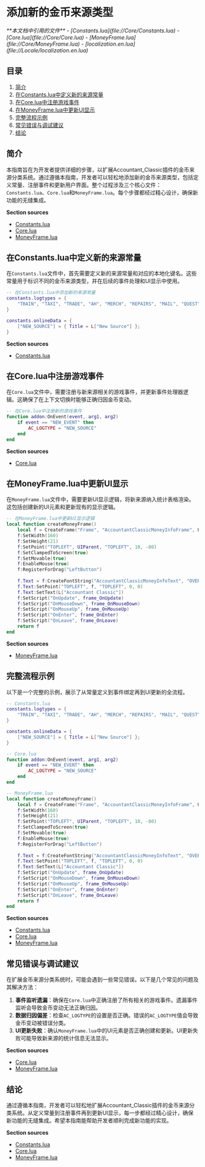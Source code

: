 # 添加新的金币来源类型

<cite>
**本文档中引用的文件**  
- [Constants.lua](file://Core/Constants.lua)
- [Core.lua](file://Core/Core.lua)
- [MoneyFrame.lua](file://Core/MoneyFrame.lua)
- [localization.en.lua](file://Locale/localization.en.lua)
</cite>

## 目录
1. [简介](#简介)
2. [在Constants.lua中定义新的来源常量](#在constantslua中定义新的来源常量)
3. [在Core.lua中注册游戏事件](#在corelua中注册游戏事件)
4. [在MoneyFrame.lua中更新UI显示](#在moneyframelua中更新ui显示)
5. [完整流程示例](#完整流程示例)
6. [常见错误与调试建议](#常见错误与调试建议)
7. [结论](#结论)

## 简介
本指南旨在为开发者提供详细的步骤，以扩展Accountant_Classic插件的金币来源分类系统。通过遵循本指南，开发者可以轻松地添加新的金币来源类型，包括定义常量、注册事件和更新用户界面。整个过程涉及三个核心文件：`Constants.lua`、`Core.lua`和`MoneyFrame.lua`。每个步骤都经过精心设计，确保新功能的无缝集成。

**Section sources**
- [Constants.lua](file://Core/Constants.lua#L1-L261)
- [Core.lua](file://Core/Core.lua#L1-L2306)
- [MoneyFrame.lua](file://Core/MoneyFrame.lua#L1-L169)

## 在Constants.lua中定义新的来源常量
在`Constants.lua`文件中，首先需要定义新的来源常量和对应的本地化键名。这些常量用于标识不同的金币来源类型，并在后续的事件处理和UI显示中使用。

```lua
-- 在Constants.lua中添加新的来源常量
constants.logtypes = {
    "TRAIN", "TAXI", "TRADE", "AH", "MERCH", "REPAIRS", "MAIL", "QUEST", "LOOT", "OTHER", "NEW_SOURCE"
}

constants.onlineData = {
    ["NEW_SOURCE"] = { Title = L["New Source"] };
}
```

**Section sources**
- [Constants.lua](file://Core/Constants.lua#L100-L130)

## 在Core.lua中注册游戏事件
在`Core.lua`文件中，需要注册与新来源相关的游戏事件，并更新事件处理器逻辑。这确保了在上下文切换时能够正确归因金币变动。

```lua
-- 在Core.lua中注册新的游戏事件
function addon:OnEvent(event, arg1, arg2)
    if event == "NEW_EVENT" then
        AC_LOGTYPE = "NEW_SOURCE"
    end
end
```

**Section sources**
- [Core.lua](file://Core/Core.lua#L1482-L1551)

## 在MoneyFrame.lua中更新UI显示
在`MoneyFrame.lua`文件中，需要更新UI显示逻辑，将新来源纳入统计表格渲染。这包括创建新的UI元素和更新现有的显示逻辑。

```lua
-- 在MoneyFrame.lua中更新UI显示逻辑
local function createMoneyFrame()
    local f = CreateFrame("Frame", "AccountantClassicMoneyInfoFrame", UIParent)
    f:SetWidth(160)
    f:SetHeight(21)
    f:SetPoint("TOPLEFT", UIParent, "TOPLEFT", 10, -80)
    f:SetClampedToScreen(true)
    f:SetMovable(true)
    f:EnableMouse(true)
    f:RegisterForDrag("LeftButton")
    
    f.Text = f:CreateFontString("AccountantClassicMoneyInfoText", "OVERLAY", "GameFontNormal")
    f.Text:SetPoint("TOPLEFT", f, "TOPLEFT", 0, 0)
    f.Text:SetText(L["Accountant Classic"])
    f:SetScript("OnUpdate", frame_OnUpdate)
    f:SetScript("OnMouseDown", frame_OnMouseDown)
    f:SetScript("OnMouseUp", frame_OnMouseUp)
    f:SetScript("OnEnter", frame_OnEnter)
    f:SetScript("OnLeave", frame_OnLeave)
    return f
end
```

**Section sources**
- [MoneyFrame.lua](file://Core/MoneyFrame.lua#L1-L169)

## 完整流程示例
以下是一个完整的示例，展示了从常量定义到事件绑定再到UI更新的全流程。

```lua
-- Constants.lua
constants.logtypes = {
    "TRAIN", "TAXI", "TRADE", "AH", "MERCH", "REPAIRS", "MAIL", "QUEST", "LOOT", "OTHER", "NEW_SOURCE"
}

constants.onlineData = {
    ["NEW_SOURCE"] = { Title = L["New Source"] };
}

-- Core.lua
function addon:OnEvent(event, arg1, arg2)
    if event == "NEW_EVENT" then
        AC_LOGTYPE = "NEW_SOURCE"
    end
end

-- MoneyFrame.lua
local function createMoneyFrame()
    local f = CreateFrame("Frame", "AccountantClassicMoneyInfoFrame", UIParent)
    f:SetWidth(160)
    f:SetHeight(21)
    f:SetPoint("TOPLEFT", UIParent, "TOPLEFT", 10, -80)
    f:SetClampedToScreen(true)
    f:SetMovable(true)
    f:EnableMouse(true)
    f:RegisterForDrag("LeftButton")
    
    f.Text = f:CreateFontString("AccountantClassicMoneyInfoText", "OVERLAY", "GameFontNormal")
    f.Text:SetPoint("TOPLEFT", f, "TOPLEFT", 0, 0)
    f.Text:SetText(L["Accountant Classic"])
    f:SetScript("OnUpdate", frame_OnUpdate)
    f:SetScript("OnMouseDown", frame_OnMouseDown)
    f:SetScript("OnMouseUp", frame_OnMouseUp)
    f:SetScript("OnEnter", frame_OnEnter)
    f:SetScript("OnLeave", frame_OnLeave)
    return f
end
```

**Section sources**
- [Constants.lua](file://Core/Constants.lua#L100-L130)
- [Core.lua](file://Core/Core.lua#L1482-L1551)
- [MoneyFrame.lua](file://Core/MoneyFrame.lua#L1-L169)

## 常见错误与调试建议
在扩展金币来源分类系统时，可能会遇到一些常见错误。以下是几个常见的问题及其解决方法：

1. **事件监听遗漏**：确保在`Core.lua`中正确注册了所有相关的游戏事件。遗漏事件监听会导致金币变动无法正确归因。
2. **数据归因偏差**：检查`AC_LOGTYPE`的设置是否正确。错误的`AC_LOGTYPE`值会导致金币变动被错误分类。
3. **UI更新失败**：确认`MoneyFrame.lua`中的UI元素是否正确创建和更新。UI更新失败可能导致新来源的统计信息无法显示。

**Section sources**
- [Core.lua](file://Core/Core.lua#L1482-L1551)
- [MoneyFrame.lua](file://Core/MoneyFrame.lua#L1-L169)

## 结论
通过遵循本指南，开发者可以轻松地扩展Accountant_Classic插件的金币来源分类系统。从定义常量到注册事件再到更新UI显示，每一步都经过精心设计，确保新功能的无缝集成。希望本指南能帮助开发者顺利完成新功能的实现。

**Section sources**
- [Constants.lua](file://Core/Constants.lua#L1-L261)
- [Core.lua](file://Core/Core.lua#L1-L2306)
- [MoneyFrame.lua](file://Core/MoneyFrame.lua#L1-L169)